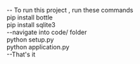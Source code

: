 -- To run this project , run these commands <br />
pip install bottle <br />
pip install sqlite3 <br />
--navigate into code/ folder <br />
python setup.py <br />
python application.py <br />
--That's it
